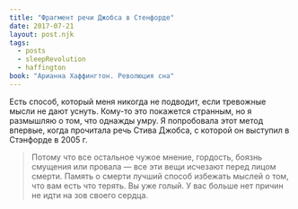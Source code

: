 ```yaml
---
title: "Фрагмент речи Джобса в Стенфорде"
date: 2017-07-21
layout: post.njk
tags:
  - posts
  - sleepRevolution
  - haffington
book: "Арианна Хаффингтон. Революция сна"
---
```


Есть способ, который меня никогда не подводит, если тревожные мысли не дают уснуть. Кому-то это покажется странным, но я размышляю о том, что однажды умру. Я попробовала этот метод впервые, когда прочитала речь Стива Джобса, с которой он выступил в Стэнфорде в 2005 г.

> Потому что все остальное чужое мнение, гордость, боязнь смущения или провала — все эти вещи исчезают перед лицом смерти. Память о смерти лучший способ избежать мыслей о том, что вам есть что терять. Вы уже голый. У вас больше нет причин не идти на зов своего сердца.
